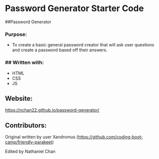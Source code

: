 # Password Generator Starter Code

##Password Generator

### Purpose:

* To create a basic general password creator that will ask user questions and create a password based off their answers.

### ## Written with:
* HTML
* CSS
* JS

## Website:
https://nchan22.github.io/password-generator/

## Contributors:
Original written by user Xandromus (https://github.com/coding-boot-camp/friendly-parakeet)

Edited by Nathaniel Chan
